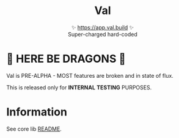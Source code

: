 <p align="center">
  <h1 align="center">Val</h1>
  <p align="center">
    ✨ <a href="https://app.val.build">https://app.val.build</a> ✨
    <br/>
    Super-charged hard-coded
  </p>
</p>

# 🐉 HERE BE DRAGONS 🐉

Val is PRE-ALPHA - MOST features are broken and in state of flux.

This is released only for **INTERNAL** **TESTING** PURPOSES.

# Information

See core lib [README](./packages/core/README.md).
